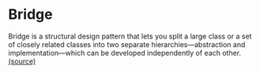 # Bridge
Bridge is a structural design pattern that lets you split a large class or a set of closely related classes into two separate hierarchies—abstraction and implementation—which can be developed independently of each other.[(source)](https://refactoring.guru/en/design-patterns/bridge)
